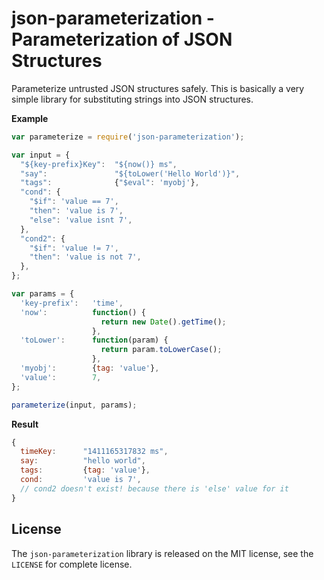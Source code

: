 json-parameterization - Parameterization of JSON Structures
===========================================================

Parameterize untrusted JSON structures safely. This is basically a very simple
library for substituting strings into JSON structures.

**Example**

```js
var parameterize = require('json-parameterization');

var input = {
  "${key-prefix}Key":  "${now()} ms",
  "say":               "${toLower('Hello World')}",
  "tags":              {"$eval": 'myobj'},
  "cond": {
    "$if": 'value == 7',
    "then": 'value is 7',
    "else": 'value isnt 7',
  },
  "cond2": {
    "$if": 'value != 7',
    "then": 'value is not 7',
  },
};

var params = {
  'key-prefix':   'time',
  'now':          function() {
                    return new Date().getTime();
                  },
  'toLower':      function(param) {
                    return param.toLowerCase();
                  },
  'myobj':        {tag: 'value'},
  'value':        7,
};

parameterize(input, params);
```

**Result**

```js
{
  timeKey:      "1411165317832 ms",
  say:          "hello world",
  tags:         {tag: 'value'},
  cond:         'value is 7',
  // cond2 doesn't exist! because there is 'else' value for it
}
```


License
-------
The `json-parameterization` library is released on the MIT license, see the
`LICENSE` for complete license.
